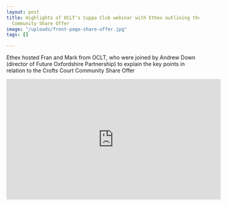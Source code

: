 ```yaml
---
layout: post
title: Highlights of OCLT's Cuppa Club webinar with Ethex outlining the Crofts Court
  Community Share Offer
image: "/uploads/front-page-share-offer.jpg"
tags: []

---
```

Ethex hosted Fran and Mark from OCLT, who were joined by Andrew Down (director of Future Oxfordshire Partnership) to explain the key points in relation to the Crofts Court Community Share Offer

<iframe width="560" height="315" src="https://www.youtube.com/embed/5zkhP07Uqcc" title="YouTube video player" frameborder="0" allow="accelerometer; autoplay; clipboard-write; encrypted-media; gyroscope; picture-in-picture" allowfullscreen></iframe>